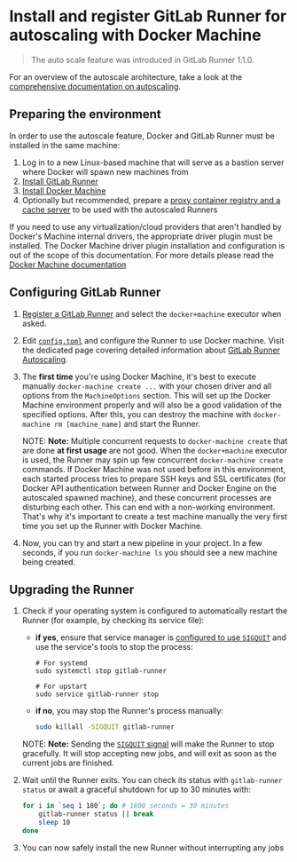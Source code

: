# Install and register GitLab Runner for autoscaling with Docker Machine

> The auto scale feature was introduced in GitLab Runner 1.1.0.

For an overview of the autoscale architecture, take a look at the
[comprehensive documentation on autoscaling](../configuration/autoscale.md).

## Preparing the environment

In order to use the autoscale feature, Docker and GitLab Runner must be
installed in the same machine:

1. Log in to a new Linux-based machine that will serve as a bastion server
   where Docker will spawn new machines from
1. [Install GitLab Runner](../install/index.md)
1. [Install Docker Machine](https://docs.docker.com/machine/install-machine/)
1. Optionally but recommended, prepare a
   [proxy container registry and a cache server](../install/registry_and_cache_servers.md)
   to be used with the autoscaled Runners

If you need to use any virtualization/cloud providers that aren't handled by
Docker's Machine internal drivers, the appropriate driver plugin must be
installed. The Docker Machine driver plugin installation and configuration is
out of the scope of this documentation. For more details please read the
[Docker Machine documentation](https://docs.docker.com/machine/)

## Configuring GitLab Runner

1. [Register a GitLab Runner](../register/index.md#gnu-linux) and select the
   `docker+machine` executor when asked.
1. Edit [`config.toml`](../commands/README.md#configuration-file) and configure
   the Runner to use Docker machine. Visit the dedicated page covering detailed
   information about [GitLab Runner Autoscaling](../configuration/autoscale.md).
1. The **first time** you're using Docker Machine, it's best to execute manually
   `docker-machine create ...` with your chosen driver and all options from the
   `MachineOptions` section. This will set up the Docker Machine environment
   properly and will also be a good validation of the specified options.
   After this, you can destroy the machine with `docker-machine rm [machine_name]`
   and start the Runner.

    NOTE: **Note:**
    Multiple concurrent requests to `docker-machine create` that are done
    **at first usage** are not good. When the `docker+machine` executor is used,
    the Runner may spin up few concurrent `docker-machine create` commands. If
    Docker Machine was not used before in this environment, each started process
    tries to prepare SSH keys and SSL certificates (for Docker API authentication
    between Runner and Docker Engine on the autoscaled spawned machine), and these
    concurrent processes are disturbing each other. This can end with a non-working
    environment. That's why it's important to create a test machine manually the
    very first time you set up the Runner with Docker Machine.

1. Now, you can try and start a new pipeline in your project. In a few seconds,
   if you run `docker-machine ls` you should see a new machine being created.

## Upgrading the Runner

1. Check if your operating system is configured to automatically restart the
   Runner (for example, by checking its service file):
    - **if yes**, ensure that service manager is [configured to use `SIGQUIT`](../configuration/init.md)
      and use the service's tools to stop the process:
        ```
        # For systemd
        sudo systemctl stop gitlab-runner

        # For upstart
        sudo service gitlab-runner stop
        ```
    - **if no**, you may stop the Runner's process manually:

        ```bash
        sudo killall -SIGQUIT gitlab-runner
        ```

    NOTE: **Note:**
    Sending the [`SIGQUIT` signal](../commands/README.md#signals) will make the
    Runner to stop gracefully. It will stop accepting new jobs, and will exit
    as soon as the current jobs are finished.

1. Wait until the Runner exits. You can check its status with `gitlab-runner status`
    or await a graceful shutdown for up to 30 minutes with:

    ```bash
    for i in `seq 1 180`; do # 1800 seconds = 30 minutes
        gitlab-runner status || break
        sleep 10
    done
    ```

1. You can now safely install the new Runner without interrupting any jobs
